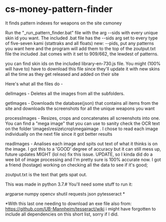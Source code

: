 # cs-money-pattern-finder
It finds pattern indexes for weapons on the site csmoney

Run the "_run_pattern_finder.bat" file with the arg --sids with every unique skin id you want.
The included .bat file has the --sids arg set to every type of five-seven kami (stattraks and all floats)
new: --pids, put any patterns you want here and the program will add them to the top of the zoutput.txt file
the included .bat comes with it set to 909/662, the lewdest of patterns.

you can find skin ids on the included library-en-730.js file. You might (100% will have to) have to download this file since they'll update it with new skins all the time as they get released and added on their site

Here's what all the files do - 

delImages - Deletes all the images from all the subfolders.

getImages - Downloads the database(json) that contains all items from the site and downloads the screenshots for all the unique weapons you want 

processImages - Resizes, crops and concatenates all screenshots into one. You can find a "mega image" that you can use to sanity check the OCR text on the folder \images\resize\crop\megaimage . I chose to read each image individually on the next file since it got better results

readImages - Analises each image and spits out text of what it thinks is on the image. I got this to a 'GOOD' degree of accuracy but it can still mess up, future updates MIGHT (lol no) fix this issue. UPDATE, so I kinda did do a wee bit of image processing and I'm pretty sure is 100% accurate now. I got a friend (hostage) working on checking all the data to see if it's good;

zoutput.txt is the text that gets spat out.

This was made in python 3.7.#
You'll need some stuff to run it:

argparse
numpy
opencv
shutil
requests
json
pytesseract *

*With this last one needing to download an exe file also from: https://github.com/UB-Mannheim/tesseract/wiki
i might have forgotten to include all dependencies on this short list, sorry if I did.
